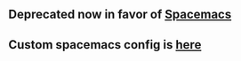 Deprecated now in favor of [Spacemacs](https://github.com/syl20bnr/spacemacs)
----

Custom spacemacs config is [here](https://raw.githubusercontent.com/rajatvig/dotfiles/master/config/spacemacs)
----
